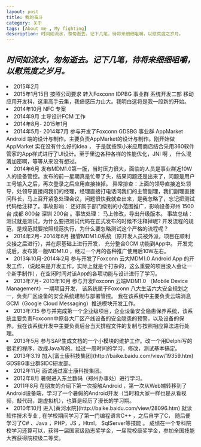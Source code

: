 ```yaml
---
layout: post
title: 我的奋斗
category: 关于
tags: [About me , My fighting]
description: 时间如流水，匆匆逝去。记下几笔，待将来细细咀嚼，以慰荒度之岁月。
---
```



##  <em> 时间如流水，匆匆逝去。记下几笔，待将来细细咀嚼，以慰荒度之岁月。</em>

<li> 2015年2月
<li> 2015年1月15日 按照公司要求 转入Foxconn IDPBG 事业群 系统开发二部 移动应用开发科，这里高手云集，我倍感压力山大。我明白这将是我一段新的开始。</li>
<li> 2014年10月 NFC 专案 </li>
<li> 2014年9月  主导设计FCM 工作 </li>
<li>2014年8月- 2015年1月 </li>
<li> 2014年5月- 2014年7月 参与开发了Foxconn GDSBG 事业群 AppMarket Android 端的设计与制作。主要负责AppMarket的设计与制作。刚开始做AppMarket 实在没有什么好的idea ， 于是就按照小米应用商店结合采用360软件管家的App样式进行了UI设计。至于里边各种各样的性能优化，JNI 啊 ， 什么混淆加密啊，等等从来没有想过。</li>
<li> 2014年6月 发布MDM1.0第一版，当时压力很大，面临的人员是事业群近10W人的设备管控。发布的前一星期真是忙晕了头，结果问题还是出来了，问题是用户工号输入之后，再次登录之后应用直接挂掉。 异常排查：上面的领导直接追处领导，处领导直接问我们的经理，经理直接打电话问我们的主管副理，我们副理直接问科长，马上召开紧急处理会议，问题很快我就查出来，是我忽略了，忘记把测试代码给注释了。事故影响： 还好属于部门级别的小范围推广，影响设备郑州 1500台 成都 800台 深圳 200台  。事故处理： 马上修改，导出升级版本。 事故总结：测试就是测试，为什么要把测试代码在正式发布的时候不注释掉呢? 开发流程的规范，是规范就要按照规范执行，为什么要忽略测试这个严格的流程呢？</li>
<li> 2014年2月- 2014年6月 接管MDM1.0系统（原开发人员被外派，项目在顺利交接之后进行），并在原基础上进行开发， 充分整合GCM 功能到App中。 开发完成后，发布第一版MDM1.0 ，经过一个月的各种推广使用后10W左右。</li>
<li> 2013年10月-2014年2月 参与开发了Foxconn 云大MDM1.0 Android App 的开发工作，（说起来是开发工作，实际上就是个打杂的，这么重要的项目没人会让一个新手制作），在空闲时间对该App的各项功能与设计进行了学习。</li>
<li> 2013年7月- 2013年10月  参与开发Foxconn 云端MDM1.0 （Mobile Device Management）一期项目开发， 该系统属于Foxconn 八大生活六大安全规划之一，负责厂区设备的安全系统建制与部署管控。 我在该系统中主要负责云端消息GCM（Google Cloud Messaging）推送模块开发工作。</li>
<li>  2013年7.15 参与并完成第一个企业级项目，企业设备安全隐患保养系统，该系统主要负责Foxconn中原各大厂区产线设备的安全隐患的预警，以及设备的保养。我在该系统开发中主要负责后台当天排程文件的复制与按照相应算法进行处理。</li>
<li>  2013年5月 参与SAP生成文档的一个小模块的维护工作。改一个用Delphi写的很老的程序，改成Java写的。经过一周时间的学习，修改，测试基本搞定。</li>
<li> 2013年3.19 加入[富士康科技集团](http://baike.baidu.com/view/19359.htm) GDSBG事业群SIDC研发部。</li>
<li> 2012年11月 面试通过富士康科技集团。</li>
<li> 2012年8月  暑假进入东兰数码（郑州办事处）进行学习。</li>
<li> 2011年8月  在朋友的介绍下第一次接触Android ，第一次从Web端转移到了Android设备端，学习了一个暑假的Android开发（当时和大家一样也是从看视频，敲代码，跑虚拟机），也算是经历了漫长的学习期。</li>
<li>  2010年10月 进入[黄河水院](http://baike.baidu.com/view/28096.htm) 就读软件技术专业 , 在学校期间学习了第一门编程语言C++ ，之后自学了C，  随后便学习了C# 、Java ，PHP，JS ，Html， SqlServer等技能  。 成绩在一个专科院校学习还算可以，获得一届国家级励志奖学金，一届院校级奖学金，参加全国技能大赛获得院校级二等奖。</li>

